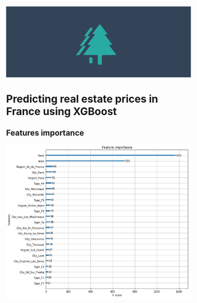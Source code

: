 ![Image of a tree of the XGBoost model](https://github.com/tlemenestrel/France_Real_Estate_Prices_Prediction/blob/master/Images/tree_img.png)

# Predicting real estate prices in France using XGBoost 



## Features importance

![Image of features importance](https://github.com/tlemenestrel/France_Real_Estate_Prices_Prediction/blob/master/Images/xgboost_features_importance.png)
